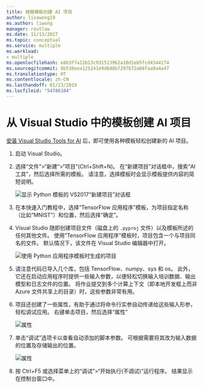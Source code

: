```yaml
---
title: 根据模板创建 AI 项目
author: lisawong19
ms.author: liwong
manager: routlaw
ms.date: 11/13/2017
ms.topic: conceptual
ms.service: multiple
ms.workload:
- multiple
ms.openlocfilehash: e8b3f7a12b13c931513962a10d1eb5fcd4344174
ms.sourcegitcommit: 8b538eea125241e9d6d8b7297b72a66faa9a4a47
ms.translationtype: HT
ms.contentlocale: zh-CN
ms.lasthandoff: 01/23/2019
ms.locfileid: "54786104"
---
```

# <a name="create-an-ai-project-from-a-template-in-visual-studio"></a>从 Visual Studio 中的模板创建 AI 项目

[安装 Visual Studio Tools for AI](installation.md) 后，即可使用各种模板轻松创建新的 AI 项目。

1. 启动 Visual Studio。

2. 选择“文件”>“新建”>“项目”(Ctrl+Shift+N)。 在“新建项目”对话框中，搜索“AI 工具”，然后选择所需的模板。 请注意，选择模板时会显示模板提供内容的简短说明。

    ![显示 Python 模板的 VS2017“新建项目”对话框](media/create-project/new-ai-project.png)

3. 在本快速入门教程中，选择“TensorFlow 应用程序”模板，为项目指定名称（比如“MNIST”）和位置，然后选择“确定”。

4. Visual Studio 随即创建项目文件（磁盘上的 `.pyproj` 文件）以及模板所述的任何其他文件。 使用“TensorFlow 应用程序”模板时，项目包含一个与项目同名的文件。 默认情况下，该文件在 Visual Studio 编辑器中打开。

    ![使用 Python 应用程序模板时生成的项目](media/create-project/new-tensorflowapp.png)

5. 请注意代码已导入几个库，包括 TensorFlow、numpy、sys 和 os。 此外，它还在启动应用程序时提供一些输入参数，以便轻松切换输入培训数据、输出模型和日志文件的位置。 将作业提交到多个计算上下文（即本地开发框上而非 Azure 文件共享上的目录）时，这些参数非常有用。

6. 项目还创建了一些属性，有助于通过将命令行实参自动传递给这些输入形参，轻松调试应用。 右键单击项目，然后选择“属性”

    ![属性](media/create-project/project-properties.png)

7. 单击“调试”选项卡以查看自动添加的脚本参数。 可根据需要将其改为输入数据的位置及存储输出的位置。

    ![属性](media/create-project//project-properties_1.png)

8. 按 Ctrl+F5 或选择菜单上的“调试”>“开始执行(不调试)”运行程序。 结果显示在控制台窗口中。
